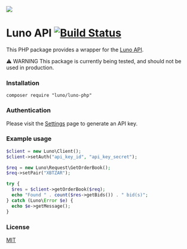 <img src="https://www.luno.com/static/images/luno-email-336.png">

# Luno API [![Build Status](https://travis-ci.org/luno/luno-php.svg?branch=master)](https://travis-ci.org/luno/luno-php)

This PHP package provides a wrapper for the [Luno API](https://www.luno.com/api).

⚠️ WARNING This package is currently being tested, and should not be used in production.

### Installation

```
composer require "luno/luno-php"
```

### Authentication

Please visit the [Settings](https://www.luno.com/wallet/settings/api_keys) page
to generate an API key.

### Example usage

```php
$client = new Luno\Client();
$client->setAuth("api_key_id", "api_key_secret");

$req = new Luno\Request\GetOrderBook();
$req->setPair("XBTZAR");

try {
  $res = $client->getOrderBook($req);
  echo "Found " . count($res->getBids()) . " bid(s)";
} catch (Luno\Error $e) {
  echo $e->getMessage();
}
```

### License

[MIT](https://github.com/luno/luno-php/blob/master/LICENSE.md)

